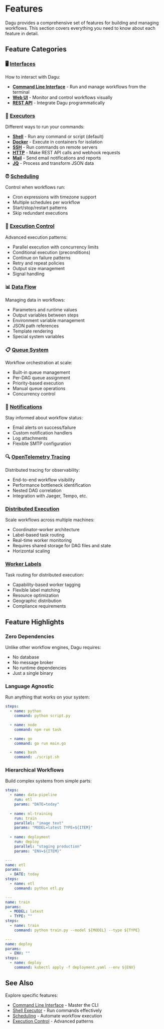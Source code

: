 # Features

Dagu provides a comprehensive set of features for building and managing workflows. This section covers everything you need to know about each feature in detail.

## Feature Categories

### 🖥️ [Interfaces](/overview/cli)

How to interact with Dagu:

- **[Command Line Interface](/overview/cli)** - Run and manage workflows from the terminal
- **[Web UI](/overview/web-ui)** - Monitor and control workflows visually  
- **[REST API](/overview/api)** - Integrate Dagu programmatically

### 🔧 [Executors](/features/executors/shell)

Different ways to run your commands:

- **[Shell](/features/executors/shell)** - Run any command or script (default)
- **[Docker](/features/executors/docker)** - Execute in containers for isolation
- **[SSH](/features/executors/ssh)** - Run commands on remote servers
- **[HTTP](/features/executors/http)** - Make REST API calls and webhook requests
- **[Mail](/features/executors/mail)** - Send email notifications and reports
- **[JQ](/features/executors/jq)** - Process and transform JSON data

### ⏰ [Scheduling](/features/scheduling)

Control when workflows run:

- Cron expressions with timezone support
- Multiple schedules per workflow
- Start/stop/restart patterns
- Skip redundant executions

### 🚀 [Execution Control](/features/execution-control)

Advanced execution patterns:

- Parallel execution with concurrency limits
- Conditional execution (preconditions)
- Continue on failure patterns
- Retry and repeat policies
- Output size management
- Signal handling

### 📊 [Data Flow](/features/data-flow)

Managing data in workflows:

- Parameters and runtime values
- Output variables between steps
- Environment variable management
- JSON path references
- Template rendering
- Special system variables

### 📋 [Queue System](/features/queues)

Workflow orchestration at scale:

- Built-in queue management
- Per-DAG queue assignment
- Priority-based execution
- Manual queue operations
- Concurrency control

### 📧 [Notifications](/features/notifications)

Stay informed about workflow status:

- Email alerts on success/failure
- Custom notification handlers
- Log attachments
- Flexible SMTP configuration

### 🔍 [OpenTelemetry Tracing](/features/opentelemetry)

Distributed tracing for observability:

- End-to-end workflow visibility
- Performance bottleneck identification
- Nested DAG correlation
- Integration with Jaeger, Tempo, etc.

### [Distributed Execution](/features/distributed-execution)

Scale workflows across multiple machines:

- Coordinator-worker architecture
- Label-based task routing
- Real-time worker monitoring
- Requires shared storage for DAG files and state
- Horizontal scaling

### [Worker Labels](/features/worker-labels)

Task routing for distributed execution:

- Capability-based worker tagging
- Flexible label matching
- Resource optimization
- Geographic distribution
- Compliance requirements

## Feature Highlights

### Zero Dependencies

Unlike other workflow engines, Dagu requires:
- No database
- No message broker  
- No runtime dependencies
- Just a single binary

### Language Agnostic

Run anything that works on your system:

```yaml
steps:
  - name: python
    command: python script.py

  - name: node
    command: npm run task

  - name: go
    command: go run main.go

  - name: bash
    command: ./script.sh
```

### Hierarchical Workflows

Build complex systems from simple parts:

```yaml
steps:
  - name: data-pipeline
    run: etl
    params: "DATE=today"
    
  - name: ml-training
    run: train
    parallel: "image text"
    params: "MODEL=latest TYPE=${ITEM}"
    
  - name: deployment
    run: deploy
    parallel: "staging production"
    params: "ENV=${ITEM}"

---
name: etl
params:
  - DATE: today
steps:
  - name: etl
    command: python etl.py

---
name: train
params:
  - MODEL: latest
  - TYPE: ""
steps:
  - name: train
    command: python train.py --model ${MODEL} --type ${TYPE}

---
name: deploy
params:
  - ENV: ""
steps:
  - name: deploy
    command: kubectl apply -f deployment.yaml --env ${ENV}
```

## See Also

Explore specific features:

- [Command Line Interface](/overview/cli) - Master the CLI
- [Shell Executor](/features/executors/shell) - Run commands effectively
- [Scheduling](/features/scheduling) - Automate workflow execution
- [Execution Control](/features/execution-control) - Advanced patterns
